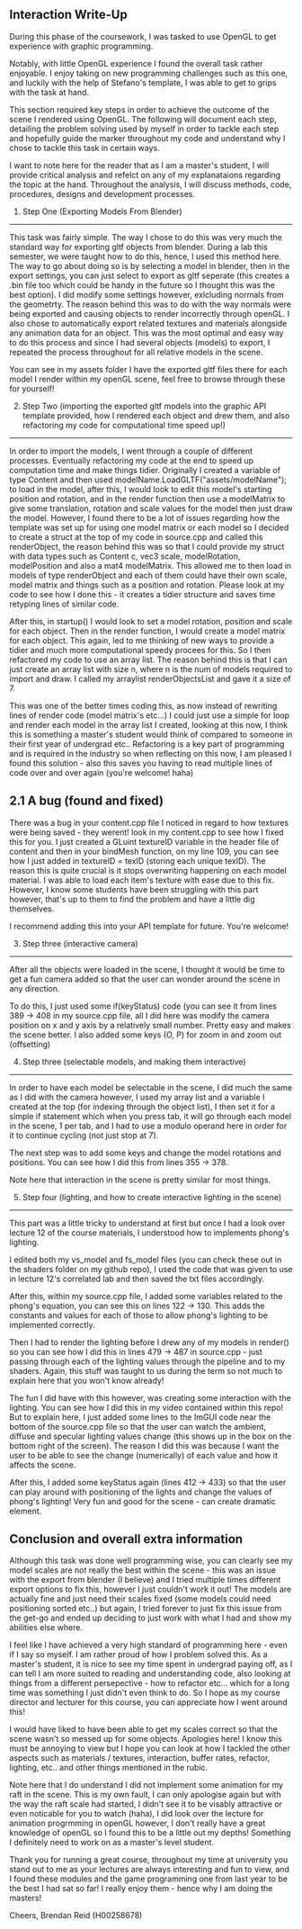 Interaction Write-Up
--------------------

During this phase of the coursework, I was tasked to use OpenGL to get experience with graphic programming.

Notably, with little OpenGL experience I found the overall task rather enjoyable. I enjoy taking on new programming challenges such as this one, and luckily with the help of Stefano's template, I was able to get to grips with the task at hand.

This section required key steps in order to achieve the outcome of the scene I rendered using OpenGL. The following will document each step, detailing the problem solving used by myself in order to tackle each step and hopefully guide the marker throughout my code and understand why I chose to tackle this task in certain ways.

I want to note here for the reader that as I am a master's student, I will provide critical analysis and refelct on any of my explanataions regarding the topic at the hand. Throughout the analysis, I will discuss methods, code, procedures, designs and development processes.

1. Step One (Exporting Models From Blender)
-------------------------------------------
This task was fairly simple. The way I chose to do this was very much the standard way for exporting gltf objects from blender. During a lab this semester, we were taught how to do this, hence, I used this method here. The way to go about doing so is by selecting a model in blender, then in the export settings, you can just select to export as gltf seperate (this creates a .bin file too which could be handy in the future so I thought this was the best option). I did modify some settings however, exlcluding normals from the geometrty. The reason behind this was to do with the way normals were being exported and causing objects to render incorrectly through openGL. I also chose to automatically export related textures and materials alongside any animation data for an object. This was the most optimal and easy way to do this process and since I had several objects (models) to export, I repeated  the process throughout for all relative models in the scene.

You can see in my assets folder I have the exported gltf files there for each model I render within my openGL scene, feel free to browse through these for yourself!

2. Step Two (importing the exported gltf models into the graphic API template provided, how I rendered each object and drew them, and also refactoring my code for computational time speed up!)
------------------------------------------------------------------------------------------------------------------------------------------------------------------------------------------------
In order to import the models, I went through a couple of different processes. Eventually refactoring my code at the end to speed up computation time and make things tidier. Originally I created a variable of type Content and then used modelName.LoadGLTF("assets/modelName"); to load in the model, after this, I would look to edit this model's starting position and rotation, and in the render function then use a modelMatrix to give some translation, rotation and scale values for the model then just draw the model. However, I found there to be a lot of issues regarding how the template was set up for using one model matrix or each model so I decided to create a struct at the top of my code in source.cpp and called this renderObject, the reason behind this was so that I could provide my struct with data types such as Content c, vec3 scale, modelRotation, modelPosition and also a mat4 modelMatrix. This allowed me to then load in models of type renderObject and each of them could have their own scale, model matrix and things such as a position and rotation. Please look at my code to see how I done this - it creates a tidier structure and saves time retyping lines of similar code. 

After this, in startup() I would look to set a model rotation, position and scale for each object. Then in the render function, I would create a model matrix for each object. This again, led to me thinking of new ways to provide a tidier and much more computational speedy procees for this. So I then refactored my code to use an array list. The reason behind this is that I can just create an array list with size n, where n is the num of models required to import and draw. I called my arraylist renderObjectsList and gave it a size of 7. 

This was one of the better times coding this, as now instead of rewriting lines of render code (model matrix's etc...) I could just use a simple for loop and render each model in the array list I created, looking at this now, I think this is something a master's student would think of compared to someone in their first year of undergrad etc.. Refactoring is a key part of programming and is required in the industry so when reflecting on this now, I am pleased I found this solution - also this saves you having to read multiple lines of code over and over again (you're welcome! haha)

2.1 A bug (found and fixed)
---------------------------
There was a bug in your content.cpp file I noticed in regard to how textures were being saved - they werent! look in my content.cpp to see how I fixed this for you. I just created a GLuint textureID variable in the header file of content and then in your bindMesh function, on my line 109, you can see how I just added in textureID = texID (storing each unique texID). The reason this is quite crucial is it stops overwriting happening on each model material. I was able to load each item's texture with ease due to this fix. However, I know some students have been struggling with this part however, that's up to them to find the problem and have a little dig themselves. 

I recommend adding this into your API template for future. You're welcome! 

3. Step three (interactive camera)
----------------------------------
After all the objects were loaded in the scene, I thought it would be time to get a fun camera added so that the user can wonder around the scene in any direction.

To do this, I just used some if(keyStatus) code (you can see it from lines 389 -> 408 in my source.cpp file, all I did here was modify the camera position on x and y axis by a relatively small number. Pretty easy and makes the scene better. I also added some keys (O, P) for zoom in and zoom out (offsetting)

4. Step three (selectable models, and making them interactive)
--------------------------------------------------------------
In order to have each model be selectable in the scene, I did much the same as I did with the camera however, I used my array list and a variable I created at the top (for indexing through the object list), I then set it for a simple if statement which when you press tab, it will go through each model in the scene, 1 per tab, and I had to use a modulo operand here in order for it to continue cycling (not just stop at 7). 

The next step was to add some keys and change the model rotations and positions. You can see how I did this from lines 355 -> 378.

Note here that interaction in the scene is pretty similar for most things.

5. Step four (lighting, and how to create interactive lighting in the scene)
----------------------------------------------------------------------------
This part was a little tricky to understand at first but once I had a look over lecture 12 of the course materials, I understood how to implements phong's lighting.

I edited both my vs_model and fs_model files (you can check these out in the shaders folder on my github repo), I used the code that was given to use in lecture 12's correlated lab and then saved the txt files accordingly. 

After this, within my source.cpp file, I added some variables related to the phong's equation, you can see this on lines 122 -> 130. This adds the constants and values for each of those to allow phong's lighting to be implemented
correctly. 

Then I had to render the lighting before I drew any of my models in render() so you can see how I did this in lines 479 -> 487 in source.cpp - just passing through each of the lighting values through the pipeline and to my shaders. 
Again, this stuff was taught to us during the term so not much to explain here that you won't know already! 

The fun I did have with this however, was creating some interaction with the lighting. You can see how I did this in my video contained within this repo! But to explain here, I just added some lines to the ImGUI code near the bottom of the source.cpp file so that the user can watch the ambient, diffuse and specular lighting values change (this shows up in the box on the bottom right of the screen). The reason I did this was because I want the user to be able to 
see the change (numerically) of each value and how it affects the scene.

After this, I added some keyStatus again (lines 412 -> 433) so that the user can play around with positioning of the lights and change the values of phong's lighting! Very fun and good for the scene - can create dramatic element.

Conclusion and overall extra information
----------------------------------------

Although this task was done well programming wise, you can clearly see my model scales are not really the best within the scene - this was an issue with the export from blender (I believe) and I tried multiple times different export options to fix this, however I just couldn't work it out! The models are actually fine and just need their scales fixed (some models could need positioning sorted etc..) but again, I tried forever to just fix this issue from the get-go and ended up deciding to just work with what I had and show my abilities else where. 

I feel like I have achieved a very high standard of programming here - even if I say so myself. I am rather proud of how I problem solved this. As a master's student, it is nice to see my time spent in undergrad paying off, as I can tell I am more suited to reading and understanding code, also looking at things from a different persepective - how to refactor etc... which for a long time was something I just didn't even think to do. So I hope as my course director and lecturer for this course, you can appreciate how I went around this!

I would have liked to have been able to get my scales correct so that the scene wasn't so messed up for some objects. Apologies here! I know this must be annoying to view but I hope you can look at how I tackled the other aspects such as materials / textures, interaction, buffer rates, refactor, lighting, etc.. and other things mentioned in the rubic.

Note here that I do understand I did not implement some animation for my raft in the scene. This is my own fault, I can only apologise again but with the way the raft scale had started, I didn't see it to be visably attractive or even
noticable for you to watch (haha), I did look over the lecture for animation progrmming in openGL however, I don't really have a great knowledge of openGL so I found this to be a little out my depths! Something I definitely need to work on as a master's level student.

Thank you for running a great course, throughout my time at university you stand out to me as your lectures are always interesting and fun to view, and I found these modules and the game programming one from last year to be the best I had sat so far! I really enjoy them - hence why I am doing the masters! 

Cheers,
Brendan Reid (H00258678)